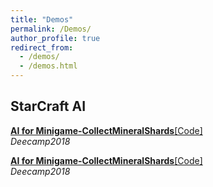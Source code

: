 ```yaml
---
title: "Demos"
permalink: /Demos/
author_profile: true
redirect_from: 
  - /demos/
  - /demos.html
---
```


## StarCraft AI

<b>[AI for Minigame-CollectMineralShards](http://ericonaldo.github.io/files/SC_AI_for_Minigame-BuildMarines.mp4)</b>[[Code]](https://github.com/Ericonaldo/pysc2-rl-agent)<br>
<i>Deecamp2018</i>

<b>[AI for Minigame-CollectMineralShards](http://ericonaldo.github.io/files/SC_AI_for_Minigame-CollectMineralShards.mp4)</b>[[Code]](https://github.com/Ericonaldo/pysc2_minimap_agents)<br>
<i>Deecamp2018</i>